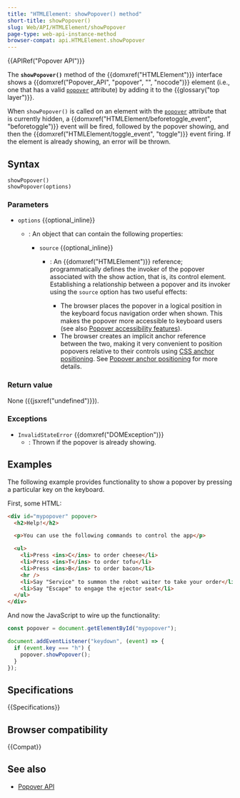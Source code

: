 ```yaml
---
title: "HTMLElement: showPopover() method"
short-title: showPopover()
slug: Web/API/HTMLElement/showPopover
page-type: web-api-instance-method
browser-compat: api.HTMLElement.showPopover
---
```


{{APIRef("Popover API")}}

The **`showPopover()`** method of the {{domxref("HTMLElement")}} interface shows a {{domxref("Popover_API", "popover", "", "nocode")}} element (i.e., one that has a valid [`popover`](/en-US/docs/Web/HTML/Global_attributes/popover) attribute) by adding it to the {{glossary("top layer")}}.

When `showPopover()` is called on an element with the [`popover`](/en-US/docs/Web/HTML/Global_attributes/popover) attribute that is currently hidden, a {{domxref("HTMLElement/beforetoggle_event", "beforetoggle")}} event will be fired, followed by the popover showing, and then the {{domxref("HTMLElement/toggle_event", "toggle")}} event firing. If the element is already showing, an error will be thrown.

## Syntax

```js-nolint
showPopover()
showPopover(options)
```

### Parameters

- `options` {{optional_inline}}

  - : An object that can contain the following properties:

    - `source` {{optional_inline}}

      - : An {{domxref("HTMLElement")}} reference; programmatically defines the invoker of the popover associated with the show action, that is, its control element. Establishing a relationship between a popover and its invoker using the `source` option has two useful effects:

        - The browser places the popover in a logical position in the keyboard focus navigation order when shown. This makes the popover more accessible to keyboard users (see also [Popover accessibility features](/en-US/docs/Web/API/Popover_API/Using#popover_accessibility_features)).
        - The browser creates an implicit anchor reference between the two, making it very convenient to position popovers relative to their controls using [CSS anchor positioning](/en-US/docs/Web/CSS/CSS_anchor_positioning). See [Popover anchor positioning](/en-US/docs/Web/API/Popover_API/Using#popover_anchor_positioning) for more details.

### Return value

None ({{jsxref("undefined")}}).

### Exceptions

- `InvalidStateError` {{domxref("DOMException")}}
  - : Thrown if the popover is already showing.

## Examples

The following example provides functionality to show a popover by pressing a particular key on the keyboard.

First, some HTML:

```html
<div id="mypopover" popover>
  <h2>Help!</h2>

  <p>You can use the following commands to control the app</p>

  <ul>
    <li>Press <ins>C</ins> to order cheese</li>
    <li>Press <ins>T</ins> to order tofu</li>
    <li>Press <ins>B</ins> to order bacon</li>
    <hr />
    <li>Say "Service" to summon the robot waiter to take your order</li>
    <li>Say "Escape" to engage the ejector seat</li>
  </ul>
</div>
```

And now the JavaScript to wire up the functionality:

```js
const popover = document.getElementById("mypopover");

document.addEventListener("keydown", (event) => {
  if (event.key === "h") {
    popover.showPopover();
  }
});
```

## Specifications

{{Specifications}}

## Browser compatibility

{{Compat}}

## See also

- [Popover API](/en-US/docs/Web/API/Popover_API)
